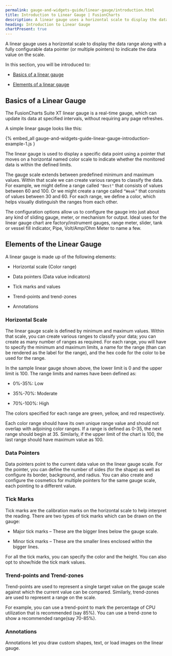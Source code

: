 ```yaml
---
permalink: gauge-and-widgets-guide/linear-gauge/introduction.html
title: Introduction to Linear Gauge | FusionCharts
description: A linear gauge uses a horizontal scale to display the data range. This section talks about basics of a linear gauge and its elements
heading: Introduction to Linear Gauge
chartPresent: true
---
```


A linear gauge uses a horizontal scale to display the data range along with a fully configurable data pointer (or multiple pointers) to indicate the data value on the scale.

In this section, you will be introduced to:

* <a href="{{ site.baseurl }}gauge-and-widgets-guide/linear-gauge/introduction.html#basics-of-a-linear-gauge">Basics of a linear gauge</a>

* <a href="{{ site.baseurl }}gauge-and-widgets-guide/linear-gauge/introduction.html#elements-of-the-linear-gauge">Elements of a linear gauge</a>

## Basics of a Linear Gauge

The FusionCharts Suite XT linear gauge is a real-time gauge, which can update its data at specified intervals, without requiring any page refreshes.

A simple linear gauge looks like this:

{% embed_all gauge-and-widgets-guide-linear-gauge-introduction-example-1.js }

The linear gauge is used to display a specific data point using a pointer that moves on a horizontal named color scale to indicate whether the monitored data is within the defined limits.

The gauge scale extends between predefined minimum and maximum values. Within that scale we can create various ranges to classify the data. For example, we might define a range called `"Best"` that consists of values between 60 and 100. Or we might create a range called `“Weak”` that consists of values between 30 and 60. For each range, we define a color, which helps visually distinguish the ranges from each other.

The configuration options allow us to configure the gauge into just about any kind of sliding gauge, meter, or mechanism for output. Ideal uses for the linear gauge chart are factory/instrument gauges, range meter, slider, tank or vessel fill indicator, Pipe, Volt/Amp/Ohm Meter to name a few.

## Elements of the Linear Gauge

A linear gauge is made up of the following elements:

* Horizontal scale (Color range)

* Data pointers (Data value indicators)

* Tick marks and values

* Trend-points and trend-zones

* Annotations

### Horizontal Scale

The linear gauge scale is defined by minimum and maximum values. Within that scale, you can create various ranges to classify your data; you can create as many number of ranges as required. For each range, you will have to specify the minimum and maximum limits, a name for the range (than can be rendered as the label for the range), and the hex code for the color to be used for the range.

In the sample linear gauge shown above, the lower limit is 0 and the upper limit is 100. The range limits and names have been defined as:

* 0%-35%: Low

* 35%-70%: Moderate

* 70%-100%: High

The colors specified for each range are green, yellow, and red respectively.

<p class="text-warning">Each color range should have its own unique range value and should not overlap with adjoining color ranges. If a range is defined as 0-35, the next range should begin at 35. Similarly, if the upper limit of the chart is 100, the last range should have maximum value as 100.</p>

### Data Pointers

Data pointers point to the current data value on the linear gauge scale. For the pointer, you can define the number of sides (for the shape) as well as configure its border, background, and radius. You can also create and configure the cosmetics for multiple pointers for the same gauge scale, each pointing to a different value.

### Tick Marks

Tick marks are the calibration marks on the horizontal scale to help interpret the reading. There are two types of tick marks which can be drawn on the gauge:

* Major tick marks – These are the bigger lines below the gauge scale.

* Minor tick marks – These are the smaller lines enclosed within the bigger lines.

For all the tick marks, you can specify the color and the height. You can also opt to show/hide the tick mark values.

### Trend-points and Trend-zones

Trend-points are used to represent a single target value on the gauge scale against which the current value can be compared. Similarly, trend-zones are used to represent a range on the scale.

For example, you can use a trend-point to mark the percentage of CPU utilization that is recommended (say 85%). You can use a trend-zone to show a recommended range(say 70-85%).

### Annotations

Annotations let you draw custom shapes, text, or load images on the linear gauge.